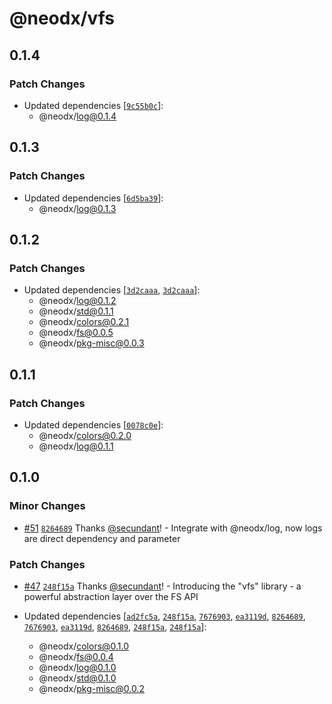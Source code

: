 # @neodx/vfs

## 0.1.4

### Patch Changes

- Updated dependencies [[`9c55b0c`](https://github.com/secundant/neodx/commit/9c55b0cb42093c10e1b04baaf2dec86647737fc2)]:
  - @neodx/log@0.1.4

## 0.1.3

### Patch Changes

- Updated dependencies [[`6d5ba39`](https://github.com/secundant/neodx/commit/6d5ba397c63c64f2501536449ce7cc98ebe417c3)]:
  - @neodx/log@0.1.3

## 0.1.2

### Patch Changes

- Updated dependencies [[`3d2caaa`](https://github.com/secundant/neodx/commit/3d2caaa792bcf392765c08d11c6a82c3a19295e4), [`3d2caaa`](https://github.com/secundant/neodx/commit/3d2caaa792bcf392765c08d11c6a82c3a19295e4)]:
  - @neodx/log@0.1.2
  - @neodx/std@0.1.1
  - @neodx/colors@0.2.1
  - @neodx/fs@0.0.5
  - @neodx/pkg-misc@0.0.3

## 0.1.1

### Patch Changes

- Updated dependencies [[`0078c0e`](https://github.com/secundant/neodx/commit/0078c0ea65dba33fa422b14a9cc51d6c70851856)]:
  - @neodx/colors@0.2.0
  - @neodx/log@0.1.1

## 0.1.0

### Minor Changes

- [#51](https://github.com/secundant/neodx/pull/51) [`8264689`](https://github.com/secundant/neodx/commit/826468971ee171e5e2a0a28c55e0a2e9411f12a3) Thanks [@secundant](https://github.com/secundant)! - Integrate with @neodx/log, now logs are direct dependency and parameter

### Patch Changes

- [#47](https://github.com/secundant/neodx/pull/47) [`248f15a`](https://github.com/secundant/neodx/commit/248f15ab83719f4fecc19c6882442c8815d3bfba) Thanks [@secundant](https://github.com/secundant)! - Introducing the "vfs" library - a powerful abstraction layer over the FS API

- Updated dependencies [[`ad2fc5a`](https://github.com/secundant/neodx/commit/ad2fc5a19875cf5ceba23a90c8a1934d1a65b67b), [`248f15a`](https://github.com/secundant/neodx/commit/248f15ab83719f4fecc19c6882442c8815d3bfba), [`7676903`](https://github.com/secundant/neodx/commit/76769036464164b3db2b9ff13a63b72e719430e6), [`ea3119d`](https://github.com/secundant/neodx/commit/ea3119d23cd6107b1a1c71caf69877511536a975), [`8264689`](https://github.com/secundant/neodx/commit/826468971ee171e5e2a0a28c55e0a2e9411f12a3), [`7676903`](https://github.com/secundant/neodx/commit/76769036464164b3db2b9ff13a63b72e719430e6), [`ea3119d`](https://github.com/secundant/neodx/commit/ea3119d23cd6107b1a1c71caf69877511536a975), [`8264689`](https://github.com/secundant/neodx/commit/826468971ee171e5e2a0a28c55e0a2e9411f12a3), [`248f15a`](https://github.com/secundant/neodx/commit/248f15ab83719f4fecc19c6882442c8815d3bfba), [`248f15a`](https://github.com/secundant/neodx/commit/248f15ab83719f4fecc19c6882442c8815d3bfba)]:
  - @neodx/colors@0.1.0
  - @neodx/fs@0.0.4
  - @neodx/log@0.1.0
  - @neodx/std@0.1.0
  - @neodx/pkg-misc@0.0.2
